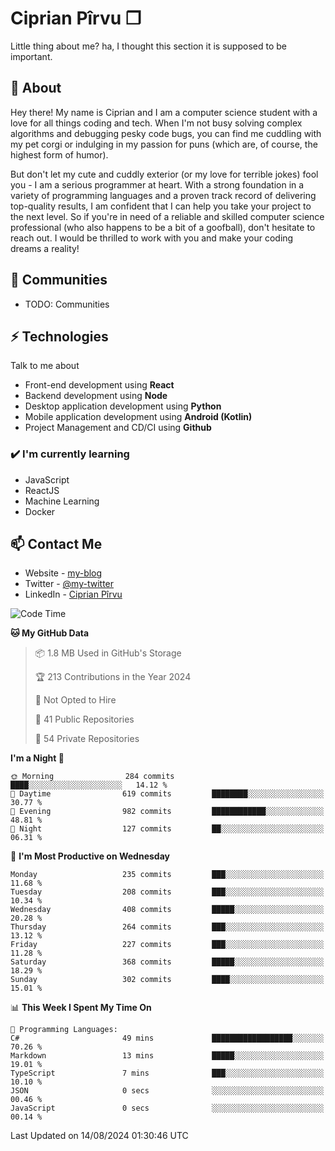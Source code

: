 # Ciprian Pîrvu ❐

Little thing about me? ha, I thought this section it is supposed to be important.

## 🧐 About

Hey there! My name is Ciprian and I am a computer science student with a love for all things coding and tech. When I'm not busy solving complex algorithms and debugging pesky code bugs, you can find me cuddling with my pet corgi or indulging in my passion for puns (which are, of course, the highest form of humor).

But don't let my cute and cuddly exterior (or my love for terrible jokes) fool you - I am a serious programmer at heart. With a strong foundation in a variety of programming languages and a proven track record of delivering top-quality results, I am confident that I can help you take your project to the next level. So if you're in need of a reliable and skilled computer science professional (who also happens to be a bit of a goofball), don't hesitate to reach out. I would be thrilled to work with you and make your coding dreams a reality!

## 👯 Communities

-   TODO: Communities

## ⚡ Technologies

Talk to me about

-   Front-end development using **React**
-   Backend development using **Node**
-   Desktop application development using **Python**
-   Mobile application development using **Android (Kotlin)**
-   Project Management and CD/CI using **Github**

### ✔️ I'm currently learning

-   JavaScript
-   ReactJS
-   Machine Learning
-   Docker

## 📫 Contact Me

-   Website - [my-blog]()
-   Twitter - [@my-twitter]()
-   LinkedIn - [Ciprian Pîrvu](https://www.linkedin.com/in/p%C3%AErvu-ciprian-cristian-4415991b1/)

<!--START_SECTION:waka-->
![Code Time](http://img.shields.io/badge/Code%20Time-2%2C118%20hrs%2014%20mins-blue)

**🐱 My GitHub Data** 

> 📦 1.8 MB Used in GitHub's Storage 
 > 
> 🏆 213 Contributions in the Year 2024
 > 
> 🚫 Not Opted to Hire
 > 
> 📜 41 Public Repositories 
 > 
> 🔑 54 Private Repositories 
 > 
**I'm a Night 🦉** 

```text
🌞 Morning                284 commits         ████░░░░░░░░░░░░░░░░░░░░░   14.12 % 
🌆 Daytime                619 commits         ████████░░░░░░░░░░░░░░░░░   30.77 % 
🌃 Evening                982 commits         ████████████░░░░░░░░░░░░░   48.81 % 
🌙 Night                  127 commits         ██░░░░░░░░░░░░░░░░░░░░░░░   06.31 % 
```
📅 **I'm Most Productive on Wednesday** 

```text
Monday                   235 commits         ███░░░░░░░░░░░░░░░░░░░░░░   11.68 % 
Tuesday                  208 commits         ███░░░░░░░░░░░░░░░░░░░░░░   10.34 % 
Wednesday                408 commits         █████░░░░░░░░░░░░░░░░░░░░   20.28 % 
Thursday                 264 commits         ███░░░░░░░░░░░░░░░░░░░░░░   13.12 % 
Friday                   227 commits         ███░░░░░░░░░░░░░░░░░░░░░░   11.28 % 
Saturday                 368 commits         █████░░░░░░░░░░░░░░░░░░░░   18.29 % 
Sunday                   302 commits         ████░░░░░░░░░░░░░░░░░░░░░   15.01 % 
```


📊 **This Week I Spent My Time On** 

```text
💬 Programming Languages: 
C#                       49 mins             ██████████████████░░░░░░░   70.26 % 
Markdown                 13 mins             █████░░░░░░░░░░░░░░░░░░░░   19.01 % 
TypeScript               7 mins              ███░░░░░░░░░░░░░░░░░░░░░░   10.10 % 
JSON                     0 secs              ░░░░░░░░░░░░░░░░░░░░░░░░░   00.46 % 
JavaScript               0 secs              ░░░░░░░░░░░░░░░░░░░░░░░░░   00.14 % 
```


 Last Updated on 14/08/2024 01:30:46 UTC
<!--END_SECTION:waka-->
